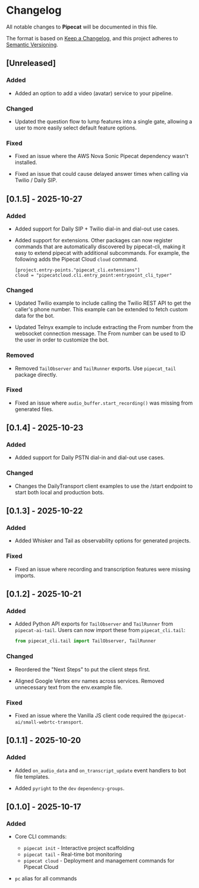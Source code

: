# Changelog

All notable changes to **Pipecat** will be documented in this file.

The format is based on [Keep a Changelog](https://keepachangelog.com/en/1.0.0/),
and this project adheres to [Semantic Versioning](https://semver.org/spec/v2.0.0.html).

## [Unreleased]

### Added

- Added an option to add a video (avatar) service to your pipeline.

### Changed

- Updated the question flow to lump features into a single gate, allowing a
  user to more easily select default feature options.

### Fixed

- Fixed an issue where the AWS Nova Sonic Pipecat dependency wasn't installed.

- Fixed an issue that could cause delayed answer times when calling via Twilio
  / Daily SIP.

## [0.1.5] - 2025-10-27

### Added

- Added support for Daily SIP + Twilio dial-in and dial-out use cases.

- Added support for extensions. Other packages can now register commands that
  are automatically discovered by pipecat-cli, making it easy to extend pipecat
  with additional subcommands. For example, the following adds the Pipecat Cloud
  `cloud` command.

  ```
  [project.entry-points."pipecat_cli.extensions"]
  cloud = "pipecatcloud.cli.entry_point:entrypoint_cli_typer"
  ```

### Changed

- Updated Twilio example to include calling the Twilio REST API to get the
  caller's phone number. This example can be extended to fetch custom data for
  the bot.

- Updated Telnyx example to include extracting the From number from the
  websocket connection message. The From number can be used to ID the user in
  order to customize the bot.

### Removed

- Removed `TailObserver` and `TailRunner` exports. Use `pipecat_tail` package
  directly.

### Fixed

- Fixed an issue where `audio_buffer.start_recording()` was missing from
  generated files.

## [0.1.4] - 2025-10-23

### Added

- Added support for Daily PSTN dial-in and dial-out use cases.

### Changed

- Changes the DailyTransport client examples to use the /start endpoint to
  start both local and production bots.

## [0.1.3] - 2025-10-22

### Added

- Added Whisker and Tail as observability options for generated projects.

### Fixed

- Fixed an issue where recording and transcription features were missing
  imports.

## [0.1.2] - 2025-10-21

### Added

- Added Python API exports for `TailObserver` and `TailRunner` from
  `pipecat-ai-tail`. Users can now import these from `pipecat_cli.tail`:
  ```python
  from pipecat_cli.tail import TailObserver, TailRunner
  ```

### Changed

- Reordered the "Next Steps" to put the client steps first.

- Aligned Google Vertex env names across services. Removed unnecessary text
  from the env.example file.

### Fixed

- Fixed an issue where the Vanilla JS client code required the
  `@pipecat-ai/small-webrtc-transport`.

## [0.1.1] - 2025-10-20

### Added

- Added `on_audio_data` and `on_transcript_update` event handlers to bot file
  templates.

- Added `pyright` to the `dev` `dependency-groups`.

## [0.1.0] - 2025-10-17

### Added

- Core CLI commands:

  - `pipecat init` - Interactive project scaffolding
  - `pipecat tail` - Real-time bot monitoring
  - `pipecat cloud` - Deployment and management commands for Pipecat Cloud

- `pc` alias for all commands
